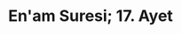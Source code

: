 ---
slug: enam-17
id: 1
title: En'am Suresi; 17. Ayet
description: Eğer Allah seni bir zarara uğratırsa, onu kendisinden başka giderecek yoktur. Ve eğer sana bir hayır verirse, (bunu da geri alacak yoktur). Şüphesiz O her şeye kadirdir.
---